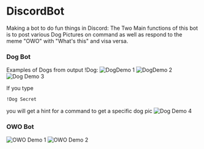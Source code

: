 
# DiscordBot
Making a bot to do fun things in Discord:
The Two Main functions of this bot is to post various Dog Pictures on command as well as respond to the meme "OWO" with "What's this" and visa versa.

### Dog Bot
Examples of Dogs from output !Dog:
![DogDemo 1](/images/DogDemo1.png=150x100)
![DogDemo 2](/images/DogDemo2.png=150x100)
![Dog Demo 3](/images/DogDemo3.png=150x100)


If you type 
```sh
!Dog Secret
``` 
you will get a hint for a command to get a specific dog pic
![Dog Demo 4](/images/DogDemo4.png=150x100)

### OWO Bot

![OWO Demo 1](/images/OwOdemo1.png=150x100)
![OWO Demo 2](/images/OwOdemo2.png=150x100)